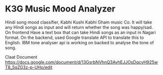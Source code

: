 # K3G Music Mood Analyzer
Hindi song mood classifier, Kabhi Kushi Kabhi Gham music Co. It will take any Hindi songs as input and will return whether the song was happy/sad. On frontend Have a text box that can take Hindi songs as an input in Nagari format. On the backend, used Google translate API to translate this to English. IBM tone analyser api is working on backed to analyse the tone of song.


Claat Document
https://docs.google.com/document/d/13GsrbNVhnQ3AvhEJJOsDqcvH925wT8_5qZG3z-p-UHo/edit

